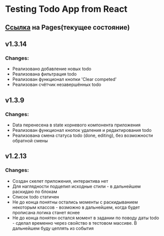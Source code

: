 # Testing Todo App from React

<h2><a href='https://rosstiks.github.io/Todo-App/'>Ссылка</a> на Pages(текущее состояние)</h2>


<h2>v1.3.14</h2>
<h3>Changes:</h3>
<ul>
    <li>Реализовано добавление новых todo</li>
    <li>Реализована фильтрация todo</li>
    <li>Реализован функционал кнопки 'Clear competed'</li>
    <li>Реализован счётчик незавершённых todo</li>
</ul>
<h2>v1.3.9</h2>
<h3>Changes:</h3>
<ul>
    <li>Data перенесена в state корневого компонента приложения</li>
    <li>Реализован функционал кнопок удаления и редактирования todo</li>
    <li>Реализована смена статуса todo (done, editing), без возможности обратной смены</li>

</ul>
<h2>v1.2.13</h2>
<h3>Changes:</h3>
<ul>
    <li>Создан скелет приложения, интерактива нет</li>
    <li>Для наглядности подцепил исходные стили - в дальнейшем раскидаю по блокам</li>
    <li>Список todo статичен</li>
    <li>Не до конца понятны остались моменты с раскидыванием некоторым классов - 
    возможно в дальнейшем, когда будет прописана логика станет яснее</li>
    <li>Не до конца понятен остался момент в задании по поводу даты todo - сделал
    временно через свойство в тестовом массиве. В дальнейшем буду цеплять из события</li>
</ul>
